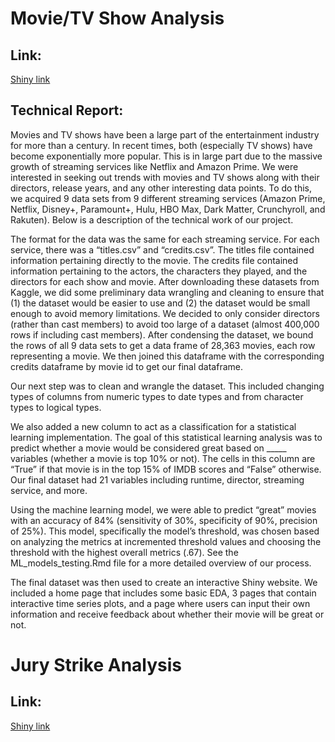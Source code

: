 # Movie/TV Show Analysis

## Link:

[Shiny link](https://johnsont4.shinyapps.io/final-project-benturner-teaganjohnson-kentahikino/)

## Technical Report:

Movies and TV shows have been a large part of the entertainment industry for more than a century. In recent times, both (especially TV shows) have become exponentially more popular. This is in large part due to the massive growth of streaming services like Netflix and Amazon Prime. We were interested in seeking out trends with movies and TV shows along with their directors, release years, and any other interesting data points. To do this, we acquired 9 data sets from 9 different streaming services (Amazon Prime, Netflix, Disney+, Paramount+, Hulu, HBO Max, Dark Matter, Crunchyroll, and Rakuten). Below is a description of the technical work of our project.

The format for the data was the same for each streaming service. For each service, there was a “titles.csv” and “credits.csv”. The titles file contained information pertaining directly to the movie. The credits file contained information pertaining to the actors, the characters they played, and the directors for each show and movie. After downloading these datasets from Kaggle, we did some preliminary data wrangling and cleaning to ensure that (1) the dataset would be easier to use and (2) the dataset would be small enough to avoid memory limitations. We decided to only consider directors (rather than cast members) to avoid too large of a dataset (almost 400,000 rows if including cast members). After condensing the dataset, we bound the rows of all 9 data sets to get a data frame of 28,363 movies, each row representing a movie. We then joined this dataframe with the corresponding credits dataframe by movie id to get our final dataframe.

Our next step was to clean and wrangle the dataset. This included changing types of columns from numeric types to date types and from character types to logical types. 

We also added a new column to act as a classification for a statistical learning implementation. The goal of this statistical learning analysis was to predict whether a movie would be considered great based on _____ variables (whether a movie is top 10% or not). The cells in this column are “True” if that movie is in the top 15% of IMDB scores and “False” otherwise. Our final dataset had 21 variables including runtime, director, streaming service, and more. 

Using the machine learning model, we were able to predict “great” movies with an accuracy of 84% (sensitivity of 30%, specificity of 90%, precision of 25%). This model, specifically the model’s threshold, was chosen based on analyzing the metrics at incremented threshold values and choosing the threshold with the highest overall metrics (.67). See the ML_models_testing.Rmd file for a more detailed overview of our process.

The final dataset was then used to create an interactive Shiny website. We included a home page that includes some basic EDA, 3 pages that contain interactive time series plots, and a page where users can input their own information and receive feedback about whether their movie will be great or not.

# Jury Strike Analysis

## Link:

[Shiny link](https://johnsont4.shinyapps.io/mini-project-2-team-1/)
